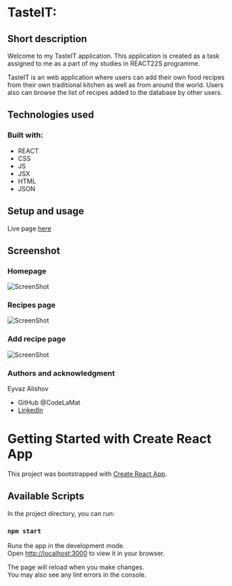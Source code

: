 # TasteIT:

## Short description

Welcome to my TasteIT application. This application is created as a task assigned to me as a part of my studies in REACT22S programme.

TasteIT is an web application where users can add their own food recipes from their own traditional kitchen as well as from around the world. Users also can browse the list of recipes added to the database by other users.

## Technologies used

### Built with:

- REACT
- CSS
- JS
- JSX
- HTML
- JSON

## Setup and usage

Live page [here](https://codelamat.github.io/tasteIT/)

## Screenshot

### Homepage

![ScreenShot](./src/assests/ScreenShots/1.png)

### Recipes page

![ScreenShot](./src/assests/ScreenShots/2.png)

### Add recipe page

![ScreenShot](./src/assests/ScreenShots/3.png)

### Authors and acknowledgment

Eyvaz Alishov

- GitHub @CodeLaMat
- [LinkedIn](https://www.linkedin.com/in/eyvaz-alishov-54361054/)

# Getting Started with Create React App

This project was bootstrapped with [Create React App](https://github.com/facebook/create-react-app).

## Available Scripts

In the project directory, you can run:

### `npm start`

Runs the app in the development mode.\
Open [http://localhost:3000](http://localhost:3000) to view it in your browser.

The page will reload when you make changes.\
You may also see any lint errors in the console.
